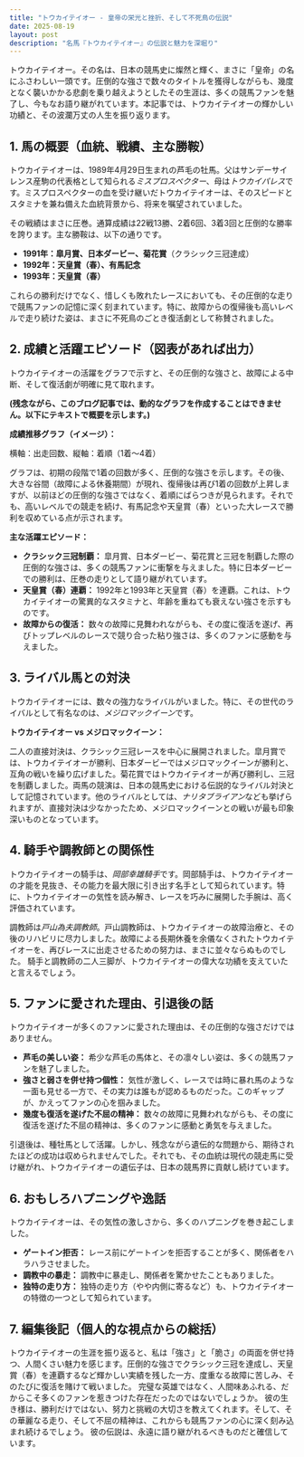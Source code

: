 ```yaml
---
title: "トウカイテイオー - 皇帝の栄光と挫折、そして不死鳥の伝説"
date: 2025-08-19
layout: post
description: "名馬『トウカイテイオー』の伝説と魅力を深堀り"
---
```


トウカイテイオー。その名は、日本の競馬史に燦然と輝く、まさに「皇帝」の名にふさわしい一頭です。圧倒的な強さで数々のタイトルを獲得しながらも、幾度となく襲いかかる悲劇を乗り越えようとしたその生涯は、多くの競馬ファンを魅了し、今もなお語り継がれています。本記事では、トウカイテイオーの輝かしい功績と、その波瀾万丈の人生を振り返ります。


## 1. 馬の概要（血統、戦績、主な勝鞍）

トウカイテイオーは、1989年4月29日生まれの芦毛の牡馬。父はサンデーサイレンス産駒の代表格として知られる*ミスプロスペクター*、母は*トウカイパレス*です。ミスプロスペクターの血を受け継いだトウカイテイオーは、そのスピードとスタミナを兼ね備えた血統背景から、将来を嘱望されていました。

その戦績はまさに圧巻。通算成績は22戦13勝、2着6回、3着3回と圧倒的な勝率を誇ります。主な勝鞍は、以下の通りです。

* **1991年：皐月賞、日本ダービー、菊花賞**（クラシック三冠達成）
* **1992年：天皇賞（春）、有馬記念**
* **1993年：天皇賞（春）**

これらの勝利だけでなく、惜しくも敗れたレースにおいても、その圧倒的な走りで競馬ファンの記憶に深く刻まれています。特に、故障からの復帰後も高いレベルで走り続けた姿は、まさに不死鳥のごとき復活劇として称賛されました。


## 2. 成績と活躍エピソード（図表があれば出力）

トウカイテイオーの活躍をグラフで示すと、その圧倒的な強さと、故障による中断、そして復活劇が明確に見て取れます。

**(残念ながら、このブログ記事では、動的なグラフを作成することはできません。以下にテキストで概要を示します。)**

**成績推移グラフ（イメージ）：**

横軸：出走回数、縦軸：着順（1着～4着）

グラフは、初期の段階で1着の回数が多く、圧倒的な強さを示します。その後、大きな谷間（故障による休養期間）が現れ、復帰後は再び1着の回数が上昇しますが、以前ほどの圧倒的な強さではなく、着順にばらつきが見られます。それでも、高いレベルでの競走を続け、有馬記念や天皇賞（春）といった大レースで勝利を収めている点が示されます。

**主な活躍エピソード：**

* **クラシック三冠制覇：** 皐月賞、日本ダービー、菊花賞と三冠を制覇した際の圧倒的な強さは、多くの競馬ファンに衝撃を与えました。特に日本ダービーでの勝利は、圧巻の走りとして語り継がれています。
* **天皇賞（春）連覇：** 1992年と1993年と天皇賞（春）を連覇。これは、トウカイテイオーの驚異的なスタミナと、年齢を重ねても衰えない強さを示すものです。
* **故障からの復活：**  数々の故障に見舞われながらも、その度に復活を遂げ、再びトップレベルのレースで競り合った粘り強さは、多くのファンに感動を与えました。


## 3. ライバル馬との対決

トウカイテイオーには、数々の強力なライバルがいました。特に、その世代のライバルとして有名なのは、*メジロマックイーン*です。

**トウカイテイオー vs メジロマックイーン：**

二人の直接対決は、クラシック三冠レースを中心に展開されました。皐月賞では、トウカイテイオーが勝利、日本ダービーではメジロマックイーンが勝利と、互角の戦いを繰り広げました。菊花賞ではトウカイテイオーが再び勝利し、三冠を制覇しました。両馬の競演は、日本の競馬史における伝説的なライバル対決として記憶されています。他のライバルとしては、*ナリタブライアン*なども挙げられますが、直接対決は少なかったため、メジロマックイーンとの戦いが最も印象深いものとなっています。


## 4. 騎手や調教師との関係性

トウカイテイオーの騎手は、*岡部幸雄騎手*です。岡部騎手は、トウカイテイオーの才能を見抜き、その能力を最大限に引き出す名手として知られています。特に、トウカイテイオーの気性を読み解き、レースを巧みに展開した手腕は、高く評価されています。

調教師は*戸山為夫調教師*。戸山調教師は、トウカイテイオーの故障治療と、その後のリハビリに尽力しました。故障による長期休養を余儀なくされたトウカイテイオーを、再びレースに出走させるための努力は、まさに並々ならぬものでした。  騎手と調教師の二人三脚が、トウカイテイオーの偉大な功績を支えていたと言えるでしょう。


## 5. ファンに愛された理由、引退後の話

トウカイテイオーが多くのファンに愛された理由は、その圧倒的な強さだけではありません。

* **芦毛の美しい姿：**  希少な芦毛の馬体と、その凛々しい姿は、多くの競馬ファンを魅了しました。
* **強さと弱さを併せ持つ個性：**  気性が激しく、レースでは時に暴れ馬のような一面も見せる一方で、その実力は誰もが認めるものだった。このギャップが、かえってファンの心を掴みました。
* **幾度も復活を遂げた不屈の精神：**  数々の故障に見舞われながらも、その度に復活を遂げた不屈の精神は、多くのファンに感動と勇気を与えました。

引退後は、種牡馬として活躍。しかし、残念ながら遺伝的な問題から、期待されたほどの成功は収められませんでした。それでも、その血統は現代の競走馬に受け継がれ、トウカイテイオーの遺伝子は、日本の競馬界に貢献し続けています。


## 6. おもしろハプニングや逸話

トウカイテイオーは、その気性の激しさから、多くのハプニングを巻き起こしました。

* **ゲートイン拒否：**  レース前にゲートインを拒否することが多く、関係者をハラハラさせました。
* **調教中の暴走：**  調教中に暴走し、関係者を驚かせたこともありました。
* **独特の走り方：**  独特の走り方（やや内側に寄るなど）も、トウカイテイオーの特徴の一つとして知られています。


## 7. 編集後記（個人的な視点からの総括）

トウカイテイオーの生涯を振り返ると、私は「強さ」と「脆さ」の両面を併せ持つ、人間くさい魅力を感じます。圧倒的な強さでクラシック三冠を達成し、天皇賞（春）を連覇するなど輝かしい実績を残した一方、度重なる故障に苦しみ、そのたびに復活を賭けて戦いました。  完璧な英雄ではなく、人間味あふれる、だからこそ多くのファンを惹きつけた存在だったのではないでしょうか。  彼の生き様は、勝利だけではない、努力と挑戦の大切さを教えてくれます。そして、その華麗なる走り、そして不屈の精神は、これからも競馬ファンの心に深く刻み込まれ続けるでしょう。  彼の伝説は、永遠に語り継がれるべきものだと確信しています。
